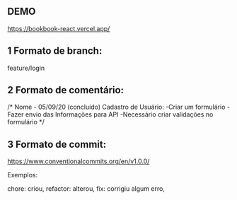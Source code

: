 ## DEMO

https://bookbook-react.vercel.app/


## 1 Formato de branch:

feature/login

## 2 Formato de comentário:

/*
  Nome - 05/09/20 (concluído)
  Cadastro de Usuário:
    -Criar um formulário 
    -Fazer envio das Informações para API 
    -Necessário criar validações no formulário 
*/

## 3 Formato de commit:

https://www.conventionalcommits.org/en/v1.0.0/

Exemplos:

chore: criou,
refactor: alterou,
fix: corrigiu algum erro,
